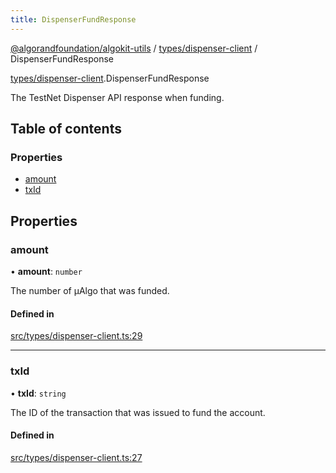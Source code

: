 ```yaml
---
title: DispenserFundResponse
---
```


[@algorandfoundation/algokit-utils](/reference/algokit-utils-ts/api/readme/) / [types/dispenser-client](/reference/algokit-utils-ts/api/modules/types_dispenser_client/) / DispenserFundResponse

[types/dispenser-client](/reference/algokit-utils-ts/api/modules/types_dispenser_client/).DispenserFundResponse

The TestNet Dispenser API response when funding.

## Table of contents

### Properties

- [amount](types_dispenser_client.DispenserFundResponse.md#amount)
- [txId](types_dispenser_client.DispenserFundResponse.md#txid)

## Properties

### amount

• **amount**: `number`

The number of µAlgo that was funded.

#### Defined in

[src/types/dispenser-client.ts:29](https://github.com/algorandfoundation/algokit-utils-ts/blob/main/src/types/dispenser-client.ts#L29)

---

### txId

• **txId**: `string`

The ID of the transaction that was issued to fund the account.

#### Defined in

[src/types/dispenser-client.ts:27](https://github.com/algorandfoundation/algokit-utils-ts/blob/main/src/types/dispenser-client.ts#L27)
